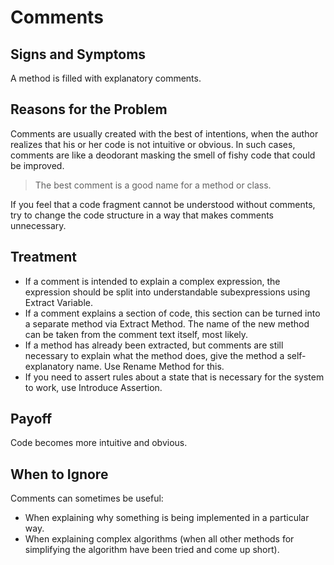 Comments
========

Signs and Symptoms
------------------

A method is filled with explanatory comments.

Reasons for the Problem
-----------------------

Comments are usually created with the best of intentions, when the author realizes that his or her code is not intuitive or obvious. In such cases, comments are like a deodorant masking the smell of fishy code that could be improved.

> The best comment is a good name for a method or class.

If you feel that a code fragment cannot be understood without comments, try to change the code structure in a way that makes comments unnecessary.

Treatment
---------

- If a comment is intended to explain a complex expression, the expression should be split into understandable subexpressions using Extract Variable.
- If a comment explains a section of code, this section can be turned into a separate method via Extract Method. The name of the new method can be taken from the comment text itself, most likely.
- If a method has already been extracted, but comments are still necessary to explain what the method does, give the method a self-explanatory name. Use Rename Method for this.
- If you need to assert rules about a state that is necessary for the system to work, use Introduce Assertion.

Payoff
------

Code becomes more intuitive and obvious.

When to Ignore
--------------

Comments can sometimes be useful:
- When explaining why something is being implemented in a particular way.
- When explaining complex algorithms (when all other methods for simplifying the algorithm have been tried and come up short).
